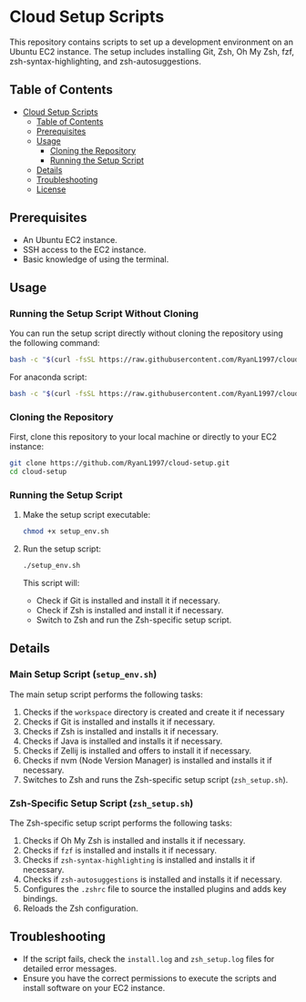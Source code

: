 # Cloud Setup Scripts

This repository contains scripts to set up a development environment on an Ubuntu EC2 instance. The setup includes installing Git, Zsh, Oh My Zsh, fzf, zsh-syntax-highlighting, and zsh-autosuggestions.

## Table of Contents

- [Cloud Setup Scripts](#cloud-setup-scripts)
  - [Table of Contents](#table-of-contents)
  - [Prerequisites](#prerequisites)
  - [Usage](#usage)
    - [Cloning the Repository](#cloning-the-repository)
    - [Running the Setup Script](#running-the-setup-script)
  - [Details](#details)
  - [Troubleshooting](#troubleshooting)
  - [License](#license)

## Prerequisites

- An Ubuntu EC2 instance.
- SSH access to the EC2 instance.
- Basic knowledge of using the terminal.

## Usage

### Running the Setup Script Without Cloning

You can run the setup script directly without cloning the repository using the following command:

```sh
bash -c "$(curl -fsSL https://raw.githubusercontent.com/RyanL1997/cloud-setup/main/setup_env.sh)"
```

For anaconda script:

```sh
bash -c "$(curl -fsSL https://raw.githubusercontent.com/RyanL1997/cloud-setup/main/install_anaconda.sh)"
```

### Cloning the Repository

First, clone this repository to your local machine or directly to your EC2 instance:

```sh
git clone https://github.com/RyanL1997/cloud-setup.git
cd cloud-setup
```

### Running the Setup Script

1. Make the setup script executable:

    ```sh
    chmod +x setup_env.sh
    ```

2. Run the setup script:

    ```sh
    ./setup_env.sh
    ```

    This script will:
    - Check if Git is installed and install it if necessary.
    - Check if Zsh is installed and install it if necessary.
    - Switch to Zsh and run the Zsh-specific setup script.

## Details

### Main Setup Script (`setup_env.sh`)

The main setup script performs the following tasks:

1. Checks if the `workspace` directory is created and create it if necessary
2. Checks if Git is installed and installs it if necessary.
3. Checks if Zsh is installed and installs it if necessary.
4. Checks if Java is installed and installs it if necessary.
5. Checks if Zellij is installed and offers to install it if necessary.
6. Checks if nvm (Node Version Manager) is installed and installs it if necessary.
7. Switches to Zsh and runs the Zsh-specific setup script (`zsh_setup.sh`).

### Zsh-Specific Setup Script (`zsh_setup.sh`)

The Zsh-specific setup script performs the following tasks:

1. Checks if Oh My Zsh is installed and installs it if necessary.
2. Checks if `fzf` is installed and installs it if necessary.
3. Checks if `zsh-syntax-highlighting` is installed and installs it if necessary.
4. Checks if `zsh-autosuggestions` is installed and installs it if necessary.
5. Configures the `.zshrc` file to source the installed plugins and adds key bindings.
6. Reloads the Zsh configuration.

## Troubleshooting

- If the script fails, check the `install.log` and `zsh_setup.log` files for detailed error messages.
- Ensure you have the correct permissions to execute the scripts and install software on your EC2 instance.

